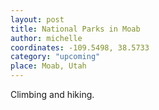 ```yaml
---
layout: post
title: National Parks in Moab
author: michelle
coordinates: -109.5498, 38.5733
category: "upcoming"
place: Moab, Utah
---
```


Climbing and hiking.
